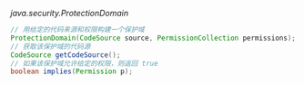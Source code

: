 *java.security.ProtectionDomain*

```java
// 用给定的代码来源和权限构建一个保护域
ProtectionDomain(CodeSource source, PermissionCollection permissions);
// 获取该保护域的代码源
CodeSource getCodeSource();
// 如果该保护域允许给定的权限，则返回 true
boolean implies(Permission p);
```